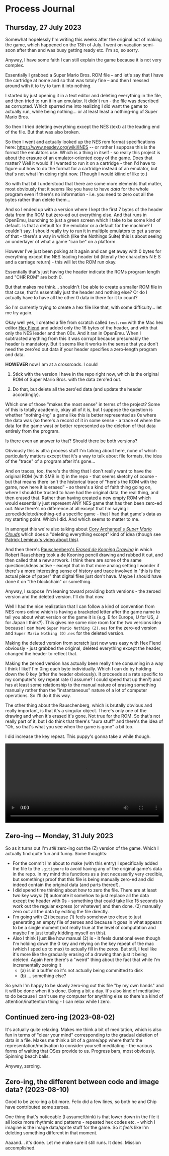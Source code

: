 # Process Journal

## Thursday, 27 July 2023

Somewhat hopelessly I'm writing this weeks after the original act of making the game, which happened on the 13th of July. I went on vacation semi-soon after than and was busy getting ready etc. I'm so, so sorry.

Anyway, I have some faith I can still explain the game because it is not very complex.

Essentially I grabbed a Super Mario Bros. ROM file – and let's say that I have the cartridge at home and so that was totaly fine – and then I messed around with it to try to turn it into nothing.

I started by just opening it in a text editor and deleting everything in the file, and then tried to run it in an emulator. It didn't run - the file was described as corrupted. Which spurred me into realizing I did want the game to actually run, while being nothing... or at least least a nothing-ing of Super Mario Bros.

So then I tried deleting everything except the NES (text) at the leading end of the file. But that was also broken.

So then I went and actually looked up the NES rom format specifications here: <https://www.nesdev.org/wiki/INES> -- or rather I suppose this is the format the emulators use. Which is a thing in itself - so really this project is about the erasure of an emulator-oriented copy of the game. Does that matter? Well it would if I wanted to run it on a cartridge - then I'd have to figure out how to do the format for a cartridge instead of an emulator, but that's not what I'm doing right now. (Though I would kiiind of like to.)

So with that bit I understood that there are some more elements that matter, most obviously that it seems like you have to have *data* for the whole program even if there's no information - i.e. you need to zero out all the bytes rather than delete them...

And so I ended up with a version where I kept the first 7 bytes of the header data from the ROM but zero-ed out everything else. And that runs in OpenEmu, launching to just a green screen which I take to be some kind of default. Is that a default for the emulator or a default for the machine? I couldn't say. I should really try to run it in multiple emulators to get a sense of that - there's a way in which (like the Nothings Suite) this is about seeing an underlayer of what a game "can be" on a platform.

However I've just been poking at it again and can get away with 0 bytes for everything except the NES leading header bit (literally the characters N E S and a carriage return) - this will let the ROM run okay.

Essentially that's just having the header indicate the ROMs program length and "CHR ROM" are both 0.

But that makes me think... shouldn't I be able to create a smaller ROM file in that case, that's essentially just the header and nothing else? Or do I actually have to have all the other 0 data in there for it to count?

So I'm currently trying to create a hex file like that, with some difficulty... let me try again.

Okay well yes, I created a file from scratch called `test.rom` with the Mac hex editor [Hex Fiend](https://hexfiend.com/) and added only the 16 bytes of the header, and with that only the NES leader and then 00s. And it ran in OpenEmu. When I subtracted anything from this it was corrupt because presumably the header is mandatory. But it seems like it works in the sense that you don't need the zero'ed out data if your header specifies a zero-length program and data.

**HOWEVER** now I am at a crossroads. I could

1. Stick with the version I have in the repo right now, which is the original ROM of Super Mario Bros. with the data zero'ed out.

2. Do that, but delete all the zero'ed data (and update the header accordingly).

Which one of those "makes the most sense" in terms of the project? Some of this is totally academic, okay all of it is, but I suppose the question is whether "nothing-ing" a game like this is better represented as 0s where the data was (so there's a record of it in some sense - a trace of where the data for the game was) or better represented as the deletion of that data entirely from the program.

Is there even an answer to that? Should there be both versions?

Obviously this is ultra process stuff I'm talking about here, none of which particularly matters except that it's a way to talk about file formats, the idea of the "trace" of a program after it's gone...

And on traces, too, there's the thing that I don't really want to have the original ROM (with SMB in it) in the repo - that seems sketchy of course - but that means there isn't the historical trace of "here's the ROM with the game, now here it is erased" - so there's a kind of faith thing going on, where I should be trusted to have had the original data, the real thing, and then erased that. Rather than having created a new empty ROM which would essentially just represent ANY NES game that has then been zero-ed out. Now there's no difference at all except that I'm saying I zeroed/deleted/nothing-ed a specific game - that I had that game's data as my starting point. Which I did. And which seems to matter to me.

In amongst this we're also talking about [Cory Archangel's *Super Mario Clouds*](https://whitney.org/collection/works/20588) which does a "deleting everything except" kind of idea (though see [Patrick Lemieux's video about this](https://vimeo.com/241966869)).

And then there's [Rauschenberg's *Erased de Kooning Drawing*](https://www.sfmoma.org/artwork/98.298/) in which Robert Rauschberg took a de Kooning pencil drawing and rubbed it out, and then called that a new artwork. I think there are some of the same questions/ideas active - except that in that more analog setting I wonder if there's a more interesting sense of history and trace involved in "this is the actual piece of paper" that digital files just don't have. Maybe I should have done it on "the blockchain" or something.

Anyway, I suppose I'm leaning toward providing both versions - the zeroed version and the deleted version. I'll do that now.

Well I had the nice realization that I can follow a kind of convention from NES roms online which is having a bracketed letter after the game name to tell you about what version or the game it is (e.g. E for Europe, U for US, J for Japan I think?). This gives me some nice room for the two versions idea because I can have `Super Mario Nothing (Z).nes` for the zero-ed version and `Super Mario Nothing (D).nes` for the deleted version.

Making the deleted version from scratch just now was easy with Hex Fiend obviously - just grabbed the original, deleted everything except the header, changed the header to reflect that.

Making the zeroed version has actually been really time consuming in a way I think I like? I'm 0ing each byte individually. Which I can do by holding down the 0 key (after the header obviously). It proceeds at a rate specific to my computer's key repeat rate (I assume? I could speed that up then?) and has at least some relationship to the manual nature of erasing something manually rather than the "instantaneous" nature of a lot of computer operations. So I'll do it this way.

The other thing about the Rauschenberg, which is brutally obvious and really important, is that it's a singular object. There's only one of the drawing and when it's erased it's gone. Not true for the ROM. So that's not really part of it, but I do think that there's "aura stuff" and there's the idea of "Oh, so that's what you see when the game is gone" a bit too.

I did increase the key repeat. This puppy's gonna take a while though.

<video width="100%" controls>
<source src="videos/zeroing-super-mario-bros.mp4" type="video/mp4">
Uh oh. There's meant to be a video of zero-ing out the game here.
</video>

## Zero-ing -- Monday, 31 July 2023

So as it turns out I'm *still* zero-ing out the (Z) version of the game. Which I actually find quite fun and funny. Some thoughts:

- For the commit I'm about to make (with this entry) I specifically added the file to the `.gitignore` to avoid having any of the original game's data in the repo. In my mind this functions as a (not necessarily very credible, but something) proof that this file is being manually zero-ed and did indeed contain the original data (and parts thereof).
- I did spend time thinking about *how* to zero the file. There are at least two key ways: (1) automate it somehow to just replace all the data except the header with 0s - something that could take like 15 seconds to work out the regular express (or whatever) and then done. (2) manually zero out all the data by editing the file directly.
- I'm going with (2) because (1) feels somehow too close to just generating an empty file of zeroes and because it goes in what appears to be a single moment (not really true at the level of computation and maybe I'm just totally kidding myself on this).
- Also I think I just like how manual (2) is - it feels durational even though I'm holding down the 0 key and relying on the key repeat of the mac (which I sped up to max) to actually fill in the zeros. But still, I feel like it's more like the gradually erasing of a drawing than just it being deleted. Again here there's a "weird" thing about the fact that while I'm incrementally zeroing it
  - (a) is in a buffer so it's not actually being committed to disk
  - (b) ... something else?

So yeah I'm happy to be slowly zero-ing out this file "by my own hands" and it will be done when it's done. Doing a bit a day. It's also kind of meditative to do because I can't use my computer for anything else so there's a kind of attention/inattention thing - I can relax while I zero.

## Continued zero-ing (2023-08-02)

It's actually quite relaxing. Makes me think a bit of meditation, which is also fun in terms of "clear your mind" corresponding to the gradual deletion of data in a file. Makes me think a bit of a game/app where that's the representation/motivation to consider yourself meditating - the various forms of waiting that OSes provide to us. Progress bars, most obviously. Spinning beach balls.

Anyway, zeroing.

## Zero-ing, the different between code and image data? (2023-08-10)

Good to be zero-ing a bit more. Felix did a few lines, so both he and Chip have contributed some zeroes.

One thing that's noticeable (I assume/think) is that lower down in the file it all looks more rhythmic and patterns - repeated hex codes etc. - which I imagine is the image data/sprite stuff for the game. So it *feels* like I'm deleting something different in that moment.

Aaaand... it's done. Let me make sure it still runs. It does. Mission accomplished.
